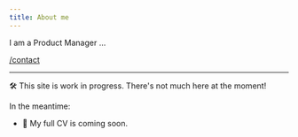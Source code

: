 ```yaml
---
title: About me
---
```


I am a Product Manager ...

[/contact](mailto:andrewdurbanjackson@gmail.com)

---

🛠 This site is work in progress. There's not much here at the moment! 

In the meantime:
- 📄 My full CV is coming soon.